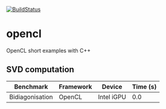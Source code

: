 [![BuildStatus](https://beurle.ddns.net/buildStatus/icon?job=opencl/master)](https://beurle.ddns.net/job/opencl/job/master/)

# opencl
OpenCL short examples with C++

## SVD computation

Benchmark | Framework | Device | Time (s) |
--- | --- | --- | --- |
Bidiagonisation | OpenCL | Intel iGPU | 0.0 |
